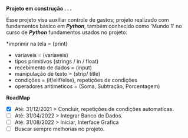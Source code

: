 **Projeto em construção . . .**

Esse projeto visa auxiliar controle de gastos;
projeto realizado com fundamentos basico em _**Python**_, 
também conhecido como 'Mundo 1' no curso de  _**Python**_
fundamentos usados no projeto:

*imprimir na tela = (print)
* variaveis = (variaveis)
* tipos primitivos (strings / in / float)
* recebimento de dados = (input)
* manipulação de texto = (strip/ title)
* condições = (if/elif/else), repetições de condições
* operadores aritimeticos = (Soma, Subtração, Porcentagem)
 
 **RoadMap**
 - [x] Até: 31/12/2021 > Concluir, repetições de condições automaticas.
 - [ ] Até: 31/04/2022 > Integrar Banco de Dados.
 - [ ] Até: 31/08/2022 > Iniciar, Interface Grafica
 - [ ] Buscar sempre melhorias no projeto.
